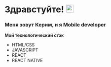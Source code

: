 # Здравстуйте! <img src="https://media.giphy.com/media/Q7LHmoFwVP6Yc1swZs/giphy.gif" width="25px" height="25px" />

### Меня зовут Керим, и я Mobile developer

**Мой технологический стэк**
* HTML/CSS
* JAVASCRIPT
* REACT
* REACT NATIVE
